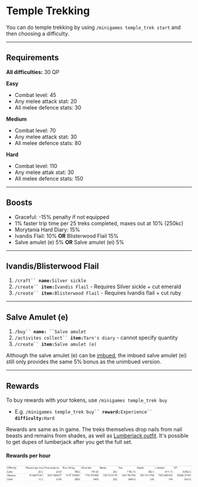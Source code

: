 # Temple Trekking

You can do temple trekking by using `/minigames temple_trek start` and then choosing a difficulty.

***

## Requirements

**All difficulties:** 30 QP

**Easy**

* Combat level: 45
* Any melee attack stat: 20
* All melee defence stats: 30

**Medium**

* Combat level: 70
* Any melee attack stat: 30
* All melee defence stats: 80

**Hard**

* Combat level: 110
* Any melee attak stat: 30
* All melee defence stats: 150

***

## Boosts

* Graceful: -15% penalty if not equipped
* 1% faster trip time per 25 treks completed, maxes out at 10% (250kc)
* Morytania Hard Diary: 15%
* Ivandis Flail: 10% **OR** Blisterwood Flail 15%
* Salve amulet (e) 5% **OR** Salve amulet (ei) 5%

***

## **Ivandis/Blisterwood Flail**

1. `/craft`` `**`name:`**`Silver sickle`
2. `/create`` `**`item:`**`Ivandis Flail` - Requires Silver sickle + cut emerald
3. `/create`` `**`item:`**`Blisterwood Flail` - Requires Ivandis flail + cut ruby

***

## Salve Amulet (e)

1. `/buy`` `**`name:`**` ``Salve amulet`
2. `/activites collect`` `**`item:`**`Tarn's diary` - cannot specify quantity
3. `/create`` `**`item:`**`Salve amulet (e)`

Although the salve amulet (e) can be [imbued](soul-wars.md#imbueables), the imbued salve amulet (ei) still only provides the same 5% bonus as the unimbued version.

***

## Rewards

To buy rewards with your tokens, use `/minigames temple_trek buy`

* E.g. `/minigames temple_trek buy`` `**`reward:`**`Experience`` `**`difficulty:`**`Hard`

Rewards are same as in game. The treks themselves drop nails from nail beasts and remains from shades, as well as [Lumberjack outfit](https://wiki.oldschool.gg/skills/woodcutting#lumberjack-outfit). It's possible to get dupes of lumberjack after you get the full set.

#### Rewards per hour

![Rewards per hour](<../.gitbook/assets/image (16).png>)
